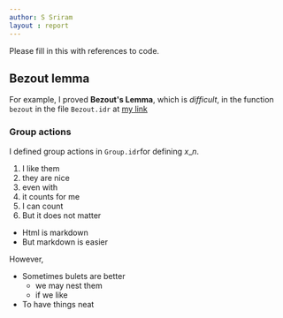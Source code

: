 ```yaml
---
author: S Sriram
layout : report
---
```


Please fill in this with references to code.

## Bezout lemma

For example, I proved __Bezout's Lemma__, which is _difficult_, in the function `bezout` in the file `Bezout.idr` at [my link](http://mylink.com)

### Group actions

I defined group actions in `Group.idr`for defining $x\_n$.

1. I like them
2. they are nice
  1. even with
  3. it counts for me
3. I can count
7. But it does not matter

<ul>
<li> Html is markdown</li>
<li> But markdown is easier </li>
</ul>

However,

* Sometimes bulets are better
  - we may nest them
  - if  we like
* To have things neat
